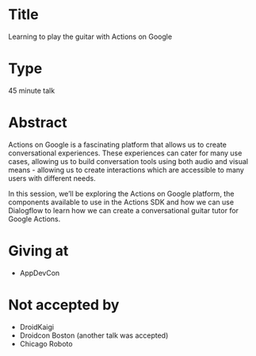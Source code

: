 # Title

Learning to play the guitar with Actions on Google

# Type

45 minute talk

# Abstract

Actions on Google is a fascinating platform that allows us to create conversational experiences. These experiences can cater for many use cases, allowing us to build conversation tools using both audio and visual means - allowing us to create interactions which are accessible to many users with different needs.

In this session, we’ll be exploring the Actions on Google platform, the components available to use in the Actions SDK and how we can use Dialogflow to learn how we can create a conversational guitar tutor for Google Actions.

# Giving at

- AppDevCon

# Not accepted by

- DroidKaigi
- Droidcon Boston (another talk was accepted)
- Chicago Roboto
